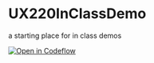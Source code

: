 # UX220InClassDemo
a starting place for in class demos

[![Open in Codeflow](https://developer.stackblitz.com/img/open_in_codeflow.svg)](https:///pr.new/JoshDS595/UX220InClassDemo)

